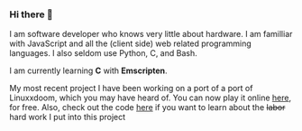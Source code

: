 ### Hi there 👋

I am software developer who knows very little about hardware. I am familliar with JavaScript and all the (client side) web related programming languages. I also seldom use Python, C, and Bash.

I am currently learning **C** with **Emscripten**.

My most recent project I have been working on a port of a port of Linuxxdoom, which you may have heard of. You can now play it online [here](https://buggem.github.io/sdl_doom_em), for free. Also, check out the code [here](https://github.com/Buggem/sdl_doom_em) if you want to learn about the ~~labor~~ hard work I put into this project


